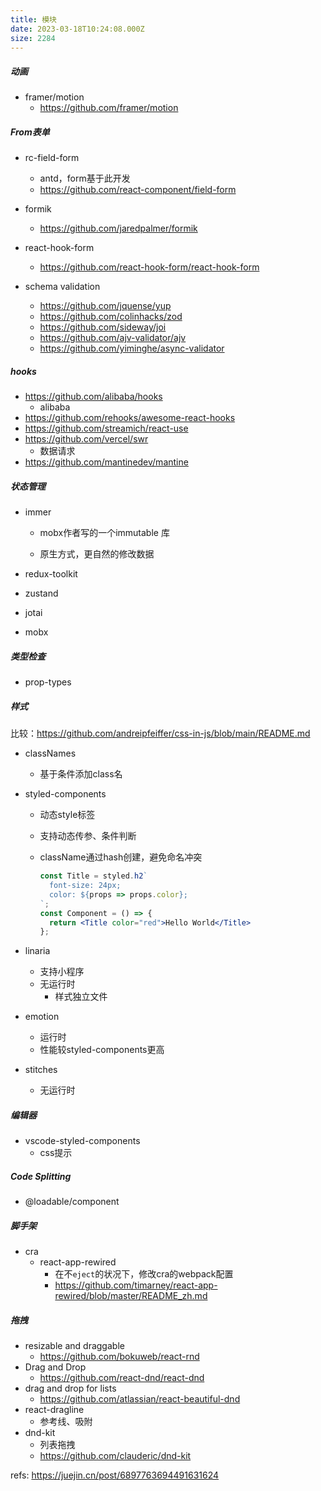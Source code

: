```yaml
---
title: 模块
date: 2023-03-18T10:24:08.000Z
size: 2284
---
```

##### 动画

- framer/motion
  - https://github.com/framer/motion

##### From表单

- rc-field-form

  - antd，form基于此开发
  - https://github.com/react-component/field-form

- formik

  - https://github.com/jaredpalmer/formik

- react-hook-form

  - https://github.com/react-hook-form/react-hook-form

- schema validation

  - https://github.com/jquense/yup
  - https://github.com/colinhacks/zod
  - https://github.com/sideway/joi
  - https://github.com/ajv-validator/ajv
  - https://github.com/yiminghe/async-validator

  

##### hooks

- https://github.com/alibaba/hooks
  - alibaba
- https://github.com/rehooks/awesome-react-hooks
- https://github.com/streamich/react-use
- https://github.com/vercel/swr
  - 数据请求
- https://github.com/mantinedev/mantine




##### 状态管理

- immer

  - mobx作者写的一个immutable 库

  - 原生方式，更自然的修改数据
- redux-toolkit
- zustand
- jotai
- mobx



##### 类型检查

- prop-types



##### 样式

比较：https://github.com/andreipfeiffer/css-in-js/blob/main/README.md

- classNames

  - 基于条件添加class名

- styled-components

  - 动态style标签

  - 支持动态传参、条件判断

  - className通过hash创建，避免命名冲突

    ```jsx
    const Title = styled.h2`
      font-size: 24px;
      color: ${props => props.color};
    `;
    const Component = () => {
      return <Title color="red">Hello World</Title> 
    };
    ```

- linaria

  - 支持小程序
  - 无运行时
    - 样式独立文件
  
- emotion

  - 运行时
  - 性能较styled-components更高

- stitches
  - 无运行时

##### 编辑器

- vscode-styled-components
  - css提示



##### Code Splitting

- @loadable/component



##### 脚手架

- cra
  - react-app-rewired
    - 在不`eject`的状况下，修改cra的webpack配置
    - https://github.com/timarney/react-app-rewired/blob/master/README_zh.md

##### 拖拽

- resizable and draggable
  - https://github.com/bokuweb/react-rnd
- Drag and Drop
  - https://github.com/react-dnd/react-dnd
- drag and drop for lists
  - https://github.com/atlassian/react-beautiful-dnd
- react-dragline
  - 参考线、吸附
- dnd-kit
	- 列表拖拽
	- https://github.com/clauderic/dnd-kit


refs: 
https://juejin.cn/post/6897763694491631624
